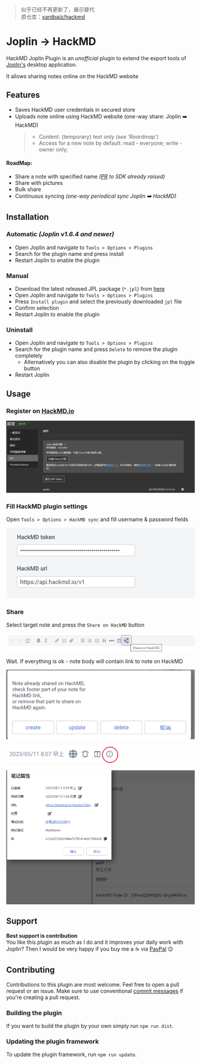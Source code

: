 > 似乎已经不再更新了，展示替代  
>原仓库：[xardbaiz/hackmd](https://github.com/xardbaiz/joplin-plugin-hackmd/)
# Joplin -> HackMD
HackMD Joplin Plugin is an *unofficial* plugin to extend the export tools of [Joplin's](https://joplinapp.org/) desktop application.

It allows sharing notes online on the HackMD website

## Features
- Saves HackMD user credentials in secured store
- Uploads note online using HackMD website (one-way share: Joplin :arrow_right: HackMD)
	>  - Content: {temporary} text only _(see 'Roardmap')_
	>  - Access for a new note by default: read - everyone; write - owner only;

#### RoadMap:
 - Share a note with specified name _([PR](https://github.com/hackmdio/api-client/pull/14) to SDK already raised)_
 - Share with pictures
 - Bulk share
 - Continuous syncing  _(one-way periodical sync Joplin :arrow_right: HackMD)_

## Installation
### Automatic _(Joplin v1.6.4 and newer)_
- Open Joplin and navigate to `Tools > Options > Plugins`
- Search for the plugin name and press install
- Restart Joplin to enable the plugin

### Manual
- Download the latest released JPL package (`*.jpl`) from [here](https://github.com/xardbaiz/joplin-plugin-hackmd/releases/)
- Open Joplin and navigate to `Tools > Options > Plugins`
- Press `Install plugin` and select the previously downloaded `jpl` file
- Confirm selection
- Restart Joplin to enable the plugin

### Uninstall
- Open Joplin and navigate to `Tools > Options > Plugins`
- Search for the plugin name and press `Delete` to remove the plugin completely
  - Alternatively you can also disable the plugin by clicking on the toggle button
- Restart Joplin

## Usage
### Register on [HackMD.io](https://hackmd.io)

![](docs/Snipaste_2023-05-11_08-43-48.png)

### Fill HackMD plugin settings
Open `Tools > Options > HackMD sync` and fill username & password fields

![HackMD sync settings|571x227, 75%](docs/Snipaste_2023-05-11_08-35-56.png)


### Share
Select target note and press the `Share on HackMD` button

![Share button|671x65, 75%](docs/Share_button.png)

Wait. If everything is ok - note body will contain link to note on HackMD

![Result with HackMD link|566x65, 75%](docs/Snipaste_2023-05-11_08-37-35.png)

![](docs/Snipaste_2023-05-11_08-41-54.png)

![](docs/Snipaste_2023-05-11_08-39-18.png)

## Support
**Best support is contribution** \
You like this plugin as much as I do and it improves your daily work with Joplin?
Then I would be very happy if you buy me a :coffee: via [PayPal](https://paypal.me/xardbaiz) :wink:

## Contributing
Contributions to this plugin are most welcome. Feel free to open a pull request or an issue.
Make sure to use conventional [commit messages](https://github.com/pvdlg/conventional-commit-types) if you're creating a pull request.

### Building the plugin
If you want to build the plugin by your own simply run `npm run dist`.

### Updating the plugin framework
To update the plugin framework, run `npm run update`. 